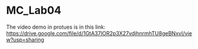 # MC_Lab04
The video demo in protues is in this link:
https://drive.google.com/file/d/1GtA37IOR2p3X27vdjhnrmhTU8geBNxvI/view?usp=sharing

